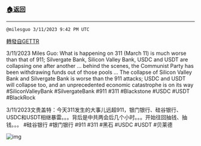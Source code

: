 ###  [:house:返回](README.md)
---


`@milesguo 3/11/2023 9:42 PM UTC`

[轉發自GETTR](https://gettr.com/post/p2b6bgs199c)

3/11/2023 Miles Guo: What is happening on 311 (March 11) is much worse than that of 911; Silvergate Bank, Silicon Valley Bank, USDC and USDT are collapsing one after another … behind the scenes, the Communist Party has been withdrawing funds out of those pools …
The collapse of Silicon Valley Bank and Silvergate Bank is worse than the 911 attacks; USDC and USDT will collapse too, and an unprecedented economic catastrophe is on its way
#SiliconValleyBank #SilvergateBank #911 #311 #Blackstone #USDC #USDT #BlackRock

3/11/2023文贵盖特：今天311发生的大事儿远超911，银门银行、硅谷银行、USDC和USDT相继暴雷。。。背后是中共两会后几个小时。。。开始往回抽钱、抽钱。。。
#硅谷银行 #银门银行 #911 #311 #黑石 #USDC #USDT #贝莱德

![img](https://media.gettr.com/group3/getter/2023/03/11/21/2fd12957-399d-89d9-4606-d6ebd2ad7ccc/out.jpg)
